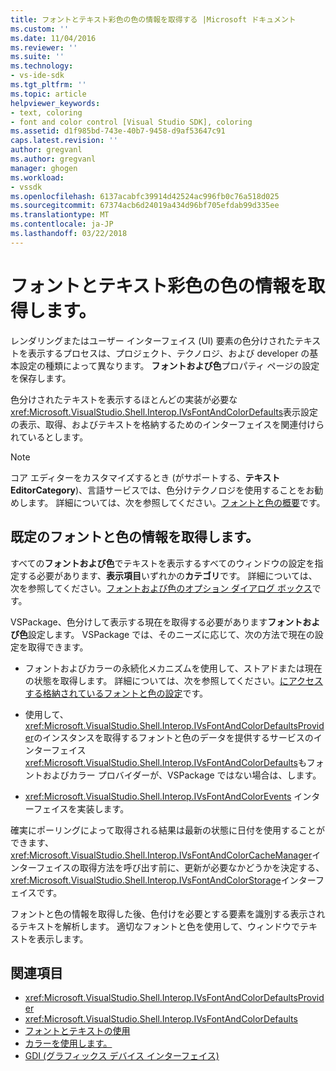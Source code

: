 ```yaml
---
title: フォントとテキスト彩色の色の情報を取得する |Microsoft ドキュメント
ms.custom: ''
ms.date: 11/04/2016
ms.reviewer: ''
ms.suite: ''
ms.technology:
- vs-ide-sdk
ms.tgt_pltfrm: ''
ms.topic: article
helpviewer_keywords:
- text, coloring
- font and color control [Visual Studio SDK], coloring
ms.assetid: d1f985bd-743e-40b7-9458-d9af53647c91
caps.latest.revision: ''
author: gregvanl
ms.author: gregvanl
manager: ghogen
ms.workload:
- vssdk
ms.openlocfilehash: 6137acabfc39914d42524ac996fb0c76a518d025
ms.sourcegitcommit: 67374acb6d24019a434d96bf705efdab99d335ee
ms.translationtype: MT
ms.contentlocale: ja-JP
ms.lasthandoff: 03/22/2018
---
```

# <a name="getting-font-and-color-information-for-text-colorization"></a>フォントとテキスト彩色の色の情報を取得します。
レンダリングまたはユーザー インターフェイス (UI) 要素の色分けされたテキストを表示するプロセスは、プロジェクト、テクノロジ、および developer の基本設定の種類によって異なります。 **フォントおよび色**プロパティ ページの設定を保存します。

 色分けされたテキストを表示するほとんどの実装が必要な<xref:Microsoft.VisualStudio.Shell.Interop.IVsFontAndColorDefaults>表示設定の表示、取得、およびテキストを格納するためのインターフェイスを関連付けられているとします。

> [!NOTE]
>  コア エディターをカスタマイズするとき (がサポートする、**テキスト EditorCategory**)、言語サービスでは、色分けテクノロジを使用することをお勧めします。 詳細については、次を参照してください。[フォントと色の概要](../extensibility/font-and-color-overview.md)です。

## <a name="getting-default-font-and-color-information"></a>既定のフォントと色の情報を取得します。
 すべての**フォントおよび色**でテキストを表示するすべてのウィンドウの設定を指定する必要があります、**表示項目**いずれかの**カテゴリ**です。 詳細については、次を参照してください。[フォントおよび色のオプション ダイアログ ボックス](../ide/reference/fonts-and-colors-environment-options-dialog-box.md)です。

VSPackage、色分けして表示する現在を取得する必要があります**フォントおよび色**設定します。 VSPackage では、そのニーズに応じて、次の方法で現在の設定を取得できます。

-   フォントおよびカラーの永続化メカニズムを使用して、ストアドまたは現在の状態を取得します。 詳細については、次を参照してください。[にアクセスする格納されているフォントと色の設定](../extensibility/accessing-stored-font-and-color-settings.md)です。

-   使用して、<xref:Microsoft.VisualStudio.Shell.Interop.IVsFontAndColorDefaultsProvider>のインスタンスを取得するフォントと色のデータを提供するサービスのインターフェイス<xref:Microsoft.VisualStudio.Shell.Interop.IVsFontAndColorDefaults>もフォントおよびカラー プロバイダーが、VSPackage ではない場合は、します。

-   <xref:Microsoft.VisualStudio.Shell.Interop.IVsFontAndColorEvents> インターフェイスを実装します。

確実にポーリングによって取得される結果は最新の状態に日付を使用することができます、<xref:Microsoft.VisualStudio.Shell.Interop.IVsFontAndColorCacheManager>インターフェイスの取得方法を呼び出す前に、更新が必要なかどうかを決定する、<xref:Microsoft.VisualStudio.Shell.Interop.IVsFontAndColorStorage>インターフェイスです。

フォントと色の情報を取得した後、色付けを必要とする要素を識別する表示されるテキストを解析します。 適切なフォントと色を使用して、ウィンドウでテキストを表示します。

## <a name="see-also"></a>関連項目

- <xref:Microsoft.VisualStudio.Shell.Interop.IVsFontAndColorDefaultsProvider>
- <xref:Microsoft.VisualStudio.Shell.Interop.IVsFontAndColorDefaults>
- [フォントとテキストの使用](/dotnet/framework/winforms/advanced/using-fonts-and-text)
- [カラーを使用します。](/cpp/windows/working-with-color-image-editor-for-icons)
- [GDI (グラフィックス デバイス インターフェイス)](http://msdn.microsoft.com/en-us/7e1d4540-bb2e-4257-8eee-eee376acba83)